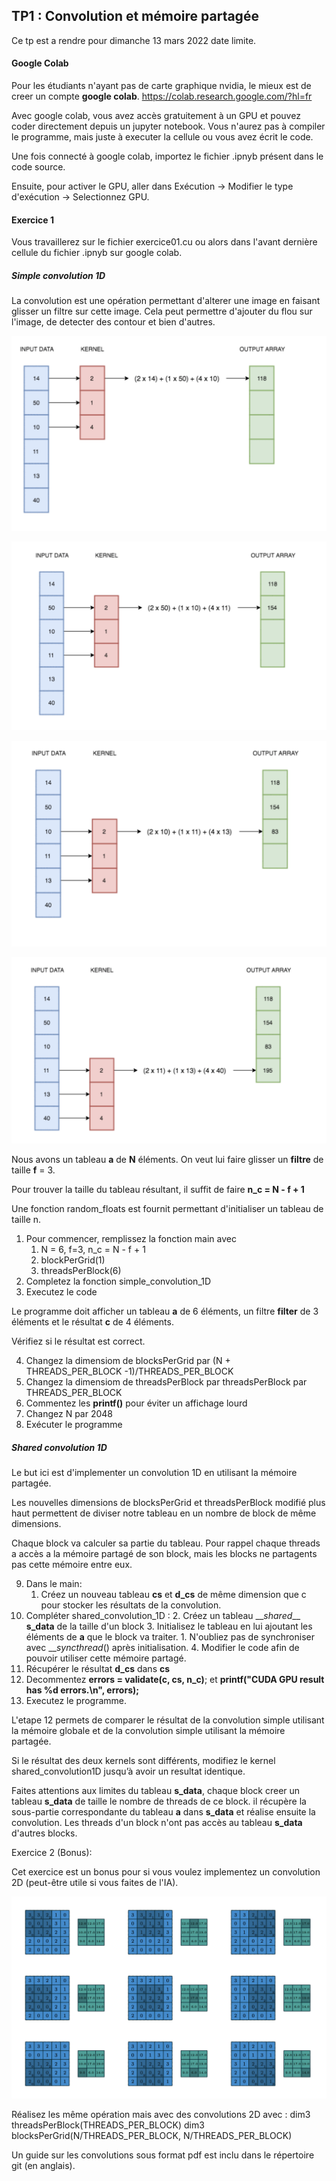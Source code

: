 ## TP1 : Convolution et mémoire partagée

Ce tp est a rendre pour dimanche 13 mars 2022 date limite.

#### Google Colab
Pour les étudiants n'ayant pas de carte graphique nvidia, le mieux est de creer un compte **google colab**.
https://colab.research.google.com/?hl=fr

Avec google colab, vous avez accès gratuitement à un GPU et pouvez coder directement depuis un jupyter notebook. Vous n'aurez pas à compiler le programme, mais juste à executer la cellule ou vous avez écrit le code.

Une fois connecté à google colab, importez le fichier .ipnyb présent dans le code source. 

Ensuite, pour activer le GPU, aller dans Exécution -> Modifier le type d'exécution -> Selectionnez GPU.

#### Exercice 1
Vous travaillerez sur le fichier exercice01.cu ou alors dans l'avant dernière cellule du fichier .ipnyb sur google colab.

##### Simple convolution 1D

La convolution est une opération permettant d'alterer une image en faisant glisser un filtre sur cette image. Cela peut permettre d'ajouter du flou sur l'image, de detecter des contour et bien d'autres.

![Convolution1D étapte 1](conv1.png)

![Convolution1D étapte 2](conv2.png)

![Convolution1D étapte 3](conv3.png)

![Convolution1D étapte 4](conv4.png)

Nous avons un tableau **a** de **N** éléments. On veut lui faire glisser un **filtre** de taille **f** = 3.

Pour trouver la taille du tableau résultant, il suffit de faire **n_c = N - f + 1**

Une fonction random_floats est fournit permettant d'initialiser un tableau de taille n.

1. Pour commencer, remplissez la fonction main avec
	1. N = 6, f=3, n_c = N - f + 1
	2. blockPerGrid(1)
	3. threadsPerBlock(6)
2. Completez la fonction simple_convolution_1D
3. Executez le code

Le programme doit afficher un tableau **a** de 6 éléments, un filtre **filter** de 3 éléments et le résultat **c** de 4 éléments.

Vérifiez si le résultat est correct.

4. Changez la dimensiom de blocksPerGrid par (N + THREADS_PER_BLOCK -1)/THREADS_PER_BLOCK
5. Changez la dimensiom de threadsPerBlock par threadsPerBlock par THREADS_PER_BLOCK
6. Commentez les **printf()** pour éviter un affichage lourd 
7. Changez N par 2048
8. Exécuter le programme

##### Shared convolution 1D
Le but ici est d'implementer un convolution 1D en utilisant la mémoire partagée. 

Les nouvelles dimensions de blocksPerGrid et threadsPerBlock modifié plus haut permettent de diviser notre tableau en un nombre de block de même dimensions.

Chaque block va calculer sa partie du tableau.
Pour rappel chaque threads a accès a la mémoire partagé de son block, mais les blocks ne partagents pas cette mémoire entre eux.

9. Dans le main:
	1. Créez un nouveau tableau **cs** et **d_cs** de même dimension que c pour stocker les résultats de la convolution.
10. Compléter shared_convolution_1D :
	2. Créez un tableau $\_\_shared\_\_$ **s_data** de la taille d'un block
	3. Initialisez le tableau en lui ajoutant les éléments de **a** que le block va traiter.
		1. N'oubliez pas de synchroniser avec $\_\_syncthread()$ après initialisation.
	4. Modifier le code afin de pouvoir utiliser cette mémoire partagé.
11. Récupérer le résultat **d_cs** dans **cs**
12. Decommentez **errors = validate(c, cs, n_c)**; et **printf("CUDA GPU result has %d errors.\n", errors);**
13. Executez le programme.

L'etape 12 permets de comparer le résultat de la convolution simple utilisant la mémoire globale et de la convolution simple utilisant la mémoire partagée.

Si le résultat des deux kernels sont différents, modifiez le kernel shared_convolution1D jusqu’à avoir un resultat identique.

Faites attentions aux limites du tableau **s_data**, chaque block creer un tableau **s_data** de taille le nombre de threads de ce block. il récupère la sous-partie correspondante du tableau **a** dans **s_data** et réalise ensuite la convolution.
Les threads d'un block n'ont pas accès au tableau **s_data** d'autres blocks.

Exercice 2 (Bonus):

Cet exercice est un bonus pour si vous voulez implementez un convolution 2D (peut-être utile si vous faites de l'IA).

![Convolution2D](conv2D.png)

Réalisez les même opération mais avec des convolutions 2D avec :
dim3 threadsPerBlock(THREADS_PER_BLOCK)
dim3 blocksPerGrid(N/THREADS_PER_BLOCK, N/THREADS_PER_BLOCK)

Un guide sur les convolutions sous format pdf est inclu dans le répertoire git (en anglais). 